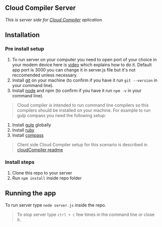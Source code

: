 ## Cloud Compiler Server
*This is server side for [Cloud Compiler](https://github.com/DarthMarcius/cloudCompiler) aplication.*

## Installation
### Pre install setup
1. To run server on your computer you need to open port of your choice in your modem device here is [video](https://www.youtube.com/watch?v=pIK-RpVNAM8) which explains how to do it. Default app port is 3000 you can change it in server.js file but it's not reccomended unless necessary.
2. Install [git](https://git-scm.com/) on your machine (to confirm if you have it run ```git --version``` in your command line).
3. Install [node](https://nodejs.org/en/) and npm (to confirm if you have it run ```npm -v``` in your command line).

>Cloud compiler is intended to run command line compilers so this compilers should be installed on your machine. For example to run gulp compass you need the following setup:
1. Install [gulp](https://github.com/gulpjs/gulp/blob/master/docs/getting-started.md) globally
2. Install [ruby](http://rubyinstaller.org/downloads/)
3. Install [compass](http://compass-style.org/install/)

>Client side Cloud Compiler setup for this scenario is described in [cloudCompiler readme](https://github.com/DarthMarcius/cloudCompiler)

### Install steps
1. Clone this repo to your server
2. Run ```npm install``` inside repo folder

## Running the app
To run server type ```node server.js``` inside the repo.

>To stop server type ```ctrl + c``` few times in the command line or close it.
